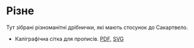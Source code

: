 # Різне

Тут зібрані різноманітні дрібнички, які мають стосунок до Сакартвело.

- Каліграфічна сітка для прописів. [PDF](Handwriting_caligraphy.pdf), 
[SVG](Handwriting_caligraphy.svg)